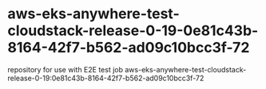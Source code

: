 # aws-eks-anywhere-test-cloudstack-release-0-19-0e81c43b-8164-42f7-b562-ad09c10bcc3f-72
repository for use with E2E test job aws-eks-anywhere-test-cloudstack-release-0-19:0e81c43b-8164-42f7-b562-ad09c10bcc3f-72

